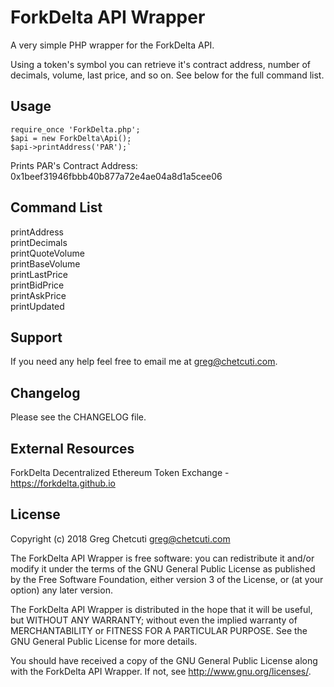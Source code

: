 ForkDelta API Wrapper
=====================
A very simple PHP wrapper for the ForkDelta API.

Using a token's symbol you can retrieve it's contract address, number of decimals, volume, last price, and so on. See below for the full command list.

Usage
-----
```
require_once 'ForkDelta.php';  
$api = new ForkDelta\Api();  
$api->printAddress('PAR');`
```

Prints PAR's Contract Address:
0x1beef31946fbbb40b877a72e4ae04a8d1a5cee06

Command List
------------
printAddress    
printDecimals  
printQuoteVolume  
printBaseVolume  
printLastPrice  
printBidPrice  
printAskPrice  
printUpdated

Support
-------
If you need any help feel free to email me at greg@chetcuti.com.

Changelog
---------
Please see the CHANGELOG file.

External Resources
------------------
ForkDelta Decentralized Ethereum Token Exchange - <https://forkdelta.github.io>

License
-------
Copyright (c) 2018 Greg Chetcuti <greg@chetcuti.com>

The ForkDelta API Wrapper is free software: you can redistribute it and/or modify it under the terms of the GNU General Public License as published by the Free Software Foundation, either version 3 of the License, or (at your option) any later version.

The ForkDelta API Wrapper is distributed in the hope that it will be useful, but WITHOUT ANY WARRANTY; without even the implied warranty of MERCHANTABILITY or FITNESS FOR A PARTICULAR PURPOSE. See the GNU General Public License for more details.

You should have received a copy of the GNU General Public License along with the ForkDelta API Wrapper. If not, see <http://www.gnu.org/licenses/>.
